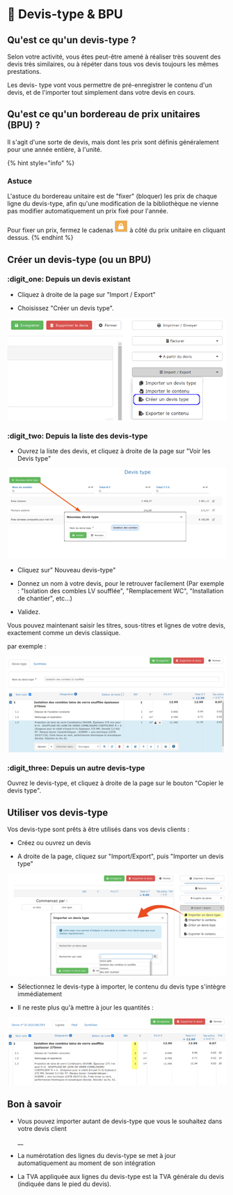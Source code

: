 # 📎 Devis-type  &  BPU

## Qu'est ce qu'un devis-type ?

Selon votre activité, vous êtes peut-être amené à réaliser très souvent des devis très similaires, ou à répéter dans tous vos devis toujours les mêmes prestations.

Les devis- type vont vous permettre de pré-enregistrer le contenu d'un devis, et de l'importer tout simplement dans votre devis en cours.



## Qu'est ce qu'un bordereau de prix unitaires (BPU) ?

Il s'agit d'une sorte de devis, mais dont les prix sont définis généralement pour une année entière, à l'unité.

{% hint style="info" %}
### Astuce

L'astuce du bordereau unitaire est de "fixer" (bloquer) les prix de chaque ligne du devis-type, afin qu'une modification de la bibliothèque ne vienne pas modifier automatiquement un prix fixé pour l'année.

Pour fixer un prix, fermez le cadenas ![](../../.gitbook/assets/screenshot-40-.png) à côté du prix unitaire en cliquant dessus.
{% endhint %}



## Créer un devis-type (ou un BPU)



### :digit_one: Depuis un devis existant

*   Cliquez à droite de la page sur "Import / Export"


* Choisissez "Créer un devis type".

![](../../.gitbook/assets/screenshot-113-.png)



### :digit_two: Depuis la liste des devis-type

*   Ouvrez la liste des devis, et cliquez à droite de la page sur "Voir les Devis type"



![](../../.gitbook/assets/screenshot-114c-.png)

*   Cliquez sur" Nouveau devis-type"


*   Donnez un nom à votre devis, pour le retrouver facilement (Par exemple : "Isolation des combles LV soufflée", "Remplacement WC", "Installation de chantier", etc...)


*   Validez.



Vous pouvez maintenant saisir les titres, sous-titres et lignes de votre devis, exactement comme un devis classique.

par exemple :

![](../../.gitbook/assets/screenshot-114d-.png)



###  :digit_three: Depuis un autre devis-type

Ouvrez le devis-type, et cliquez à droite de la page sur le bouton "Copier le devis type".



## Utiliser vos devis-type

Vos devis-type sont prêts à être utilisés dans vos devis clients :

*   Créez ou ouvrez un devis


* A droite de la page, cliquez sur "Import/Export", puis "Importer un devis type"

![](../../.gitbook/assets/screenshot-114h-.png)

*   Sélectionnez le devis-type à importer, le contenu du devis type s'intègre immédiatement


* Il ne reste plus qu'à mettre à jour les quantités :

![](../../.gitbook/assets/screenshot-115a-.png)



## Bon à savoir

*   Vous pouvez importer autant de devis-type que vous le souhaitez dans votre devis client

    __
*   La numérotation des lignes du devis-type se met à jour automatiquement au moment de son intégration


* La TVA appliquée aux lignes du devis-type est la TVA générale du devis (indiquée dans le pied du devis).
